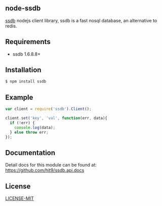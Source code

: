 node-ssdb
---------

[ssdb](https://github.com/ideawu/ssdb) nodejs client library, 
ssdb is a fast nosql database, an alternative to redis.

Requirements
-------------

- ssdb 1.6.8.8+

Installation
-------------

```bash
$ npm install ssdb
```

Example
--------

```js
var client = require('ssdb').Client();

client.set('key', 'val', function(err, data){
  if (!err) {
    console.log(data);
  } else throw err;
});
```

Documentation
--------------

Detail docs for this module can be found at: https://github.com/hit9/ssdb.api.docs

License
-------

[LICENSE-MIT](./LICENSE-MIT)
